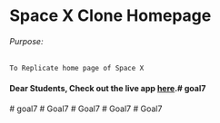 # Space X Clone Homepage

###### Purpose:
    To Replicate home page of Space X

#### Dear Students, Check out the live app [here](http://203.193.173.125/buildriseshine/design/spacex-clone-homepage/).#   g o a l 7  
 #   g o a l 7  
 #   G o a l 7  
 #   G o a l 7  
 #   G o a l 7  
 #   G o a l 7  
 